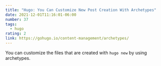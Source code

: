 ```yaml
---
title: "Hugo: You Can Customize New Post Creation With Archetypes"
date: 2021-12-01T11:16:01-06:00
number: 37
tags:
  - hugo
rating: 2
link: https://gohugo.io/content-management/archetypes/
---
```


You can customize the files that are created with `hugo new` by using
archetypes.
